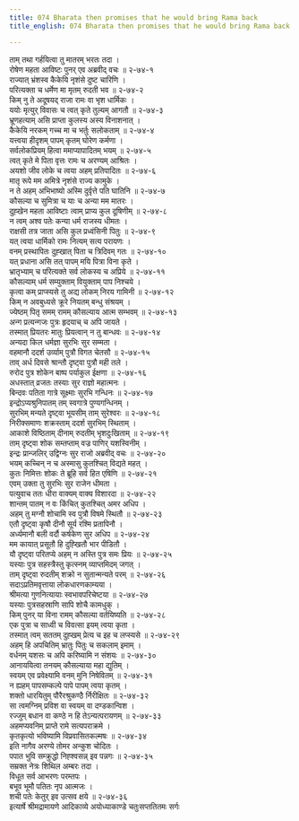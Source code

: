 ```yaml
---
title: 074 Bharata then promises that he would bring Rama back
title_english: 074 Bharata then promises that he would bring Rama back

---
```


<div class="audioEmbed"  caption="श्रीराम-हरिसीताराममूर्ति-घनपाठिभ्यां वचनम्" src="https://archive.org/download/Ramayana-recitation-Sriram-harisItArAmamUrti-Ghanapaati-v2/Kanda_2/Kanda_2_AYK-074-Kaikeyee_Garhanam.mp3"></div>

ताम् तथा गर्हयित्वा तु मातरम् भरतः तदा ।  
रोषेण महता आविष्टः पुनर् एव अब्रवीद् वचः ॥ २-७४-१  
राज्यात् भ्रंशस्व कैकेयि नृशंसे दुष्ट चारिणि ।  
परित्यक्ता च धर्मेण मा मृतम् रुदती भव ॥ २-७४-२  
किम् नु ते अदूषयद् राजा रामः वा भृश धार्मिकः ।  
ययोः मृत्युर् विवासः च त्वत् कृते तुल्यम् आगतौ ॥ २-७४-३  
भ्रूणहत्याम् असि प्राप्ता कुलस्य अस्य विनाशनात् ।  
कैकेयि नरकम् गच्च मा च भर्तुः सलोकताम् ॥ २-७४-४  
यत्त्वया हीदृशम् पापम् कृतम् घोरेण कर्मणा ।  
सर्वलोकप्रियम् हित्वा ममाप्यापादितम् भयम् ॥ २-७४-५  
त्वत् कृते मे पिता वृत्तः रामः च अरण्यम् आश्रितः ।  
अयशो जीव लोके च त्वया अहम् प्रतिपादितः ॥ २-७४-६  
मातृ रूपे मम अमित्रे नृशंसे राज्य कामुके ।  
न ते अहम् अभिभाष्यो अस्मि दुर्वृत्ते पति घातिनि ॥ २-७४-७  
कौसल्या च सुमित्रा च याः च अन्या मम मातरः ।  
दुह्खेन महता आविष्टाः त्वाम् प्राप्य कुल दूषिणीम् ॥ २-७४-८  
न त्वम् अश्व पतेः कन्या धर्म राजस्य धीमतः ।  
राक्षसी तत्र जाता असि कुल प्रध्वंसिनी पितुः ॥ २-७४-९  
यत् त्वया धार्मिको रामः नित्यम् सत्य परायणः ।  
वनम् प्रस्थापितः दुह्खात् पिता च त्रिदिवम् गतः ॥ २-७४-१०  
यत् प्रधाना असि तत् पापम् मयि पित्रा विना कृते ।  
भ्रातृभ्याम् च परित्यक्ते सर्व लोकस्य च अप्रिये ॥ २-७४-११  
कौसल्याम् धर्म सम्युक्ताम् वियुक्ताम् पाप निश्चये ।  
कृत्वा कम् प्राप्स्यसे तु अद्य लोकम् निरय गामिनी ॥ २-७४-१२  
किम् न अवबुध्यसे क्रूरे नियतम् बन्धु संश्रयम् ।  
ज्येष्ठम् पितृ समम् रामम् कौसल्याय आत्म सम्भवम् ॥ २-७४-१३  
अन्ग प्रत्यन्गजः पुत्रः हृदयाच् च अपि जायते ।  
तस्मात् प्रियतरः मातुः प्रियत्वान् न तु बान्धवः ॥ २-७४-१४  
अन्यदा किल धर्मज्ञा सुरभिः सुर सम्मता ।  
वहमानौ ददर्श उर्व्याम् पुत्रौ विगत चेतसौ ॥ २-७४-१५  
ताव् अर्ध दिवसे श्रान्तौ दृष्ट्वा पुत्रौ मही तले ।  
रुरोद पुत्र शोकेन बाष्प पर्याकुल ईक्षणा ॥ २-७४-१६  
अधस्तात् व्रजतः तस्याः सुर राज्ञो महात्मनः ।  
बिन्दवः पतिता गात्रे सूक्ष्माः सुरभि गन्धिनः ॥ २-७४-१७  
इन्द्रोऽप्यश्रुनिपातम् तम् स्वगात्रे पुण्यगन्धिनम् ।  
सुरभिम् मन्यते दृष्ट्वा भूयसीम् ताम् सुरेश्वरः ॥ २-७४-१८  
निरीक्समाणः शक्रस्ताम् ददर्श सुरभिम् स्थिताम् ।  
आकाशे विष्ठिताम् दीनाम् रुदतीम् भृशदुःखिताम् ॥ २-७४-१९  
ताम् दृष्ट्वा शोक सम्तप्ताम् वज्र पाणिर् यशस्विनीम् ।  
इन्द्रः प्रान्जलिर् उद्विग्नः सुर राजो अब्रवीद् वचः ॥ २-७४-२०  
भयम् कच्चिन् न च अस्मासु कुतश्चित् विद्यते महत् ।  
कुतः निमित्तः शोकः ते ब्रूहि सर्व हित एषिणि ॥ २-७४-२१  
एवम् उक्ता तु सुरभिः सुर राजेन धीमता ।  
पत्युवाच ततः धीरा वाक्यम् वाक्य विशारदा ॥ २-७४-२२  
शान्तम् पातम् न वः किंचित् कुतश्चित् अमर अधिप ।  
अहम् तु मग्नौ शोचामि स्व पुत्रौ विषमे स्थितौ ॥ २-७४-२३  
एतौ दृष्ट्वा कृषौ दीनौ सूर्य रश्मि प्रतापिनौ ।  
अर्ध्यमानौ बली वर्दौ कर्षकेण सुर अधिप ॥ २-७४-२४  
मम कायात् प्रसूतौ हि दुह्खितौ भार पीडितौ ।  
यौ दृष्ट्वा परितप्ये अहम् न अस्ति पुत्र समः प्रियः ॥ २-७४-२५  
यस्याः पुत्र सहस्त्रैस्तु कृत्स्नम् व्याप्तमिदम् जगत् ।  
ताम् दृष्ट्वा रुदतीम् शक्रो न सुतान्मन्यते परम् ॥ २-७४-२६  
सदाऽप्रतिमवृत्ताया लोकधारणकाम्यया ।  
श्रीमत्या गुणनित्यायाः स्वभावपरिचेष्टया ॥ २-७४-२७  
यस्याः पुत्रसहस्राणि सापि शोचै कामधुक् ।  
किम् पुनर् या विना रामम् कौसल्या वर्तयिष्यति ॥ २-७४-२८  
एक पुत्रा च साध्वी च विवत्सा इयम् त्वया कृता ।  
तस्मात् त्वम् सततम् दुह्खम् प्रेत्य च इह च लप्स्यसे ॥ २-७४-२९  
अहम् हि अपचितिम् भ्रातुः पितुः च सकलाम् इमाम् ।  
वर्धनम् यशसः च अपि करिष्यामि न संशयः ॥ २-७४-३०  
आनाययित्वा तनयम् कौसल्याया महा द्युतिम् ।  
स्वयम् एव प्रवेक्ष्यामि वनम् मुनि निषेवितम् ॥ २-७४-३१  
न ह्यहम् पापसम्कल्पे पापे पापम् त्वया कृतम् ।  
शक्तो धारयितुम् पौरैरश्रुकण्ठै र्निरीक्षितः ॥ २-७४-३२  
सा त्वमग्निम् प्रविश वा स्वयम् वा दण्डकान्विश ।  
रज्जुम् बधान वा कण्ठे न हि तेऽन्यत्परायणम् ॥ २-७४-३३  
अहमप्यवनिम् प्राप्ते रामे सत्यपराक्रमे ।  
कृतकृत्यो भविष्यामि विप्रवासितकल्मषः ॥ २-७४-३४  
इति नागैव अरण्ये तोमर अन्कुश चोदितः ।  
पपात भुवि सम्क्रुद्धो निह्श्वसन्न् इव पन्नगः ॥ २-७४-३५  
सम्रक्त नेत्रः शिथिल अम्बरः तदा ।  
विधूत सर्व आभरणः परम्तपः ।  
बभूव भूमौ पतितः नृप आत्मजः ।  
शची पतेः केतुर् इव उत्सव क्षये ॥ २-७४-३६  
इत्यार्षे श्रीमद्रामायणे आदिकाव्ये अयोध्याकाण्डे चतुःसप्ततितमः सर्गः